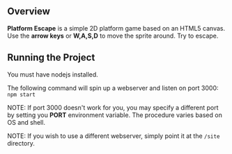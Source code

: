## Overview
**Platform Escape** is a simple 2D platform game based on an HTML5 canvas.  Use the **arrow keys** or **W,A,S,D** to move
the sprite around. Try to escape.

## Running the Project ##
You must have nodejs installed.

The following command will spin up a webserver and listen on port 3000:
	```
	npm start
	```

NOTE: If port 3000 doesn't work for you, you may specify a different port by setting you **PORT** environment variable. The procedure varies based on OS and shell.

NOTE: If you wish to use a different webserver, simply point it at the `/site` directory.
